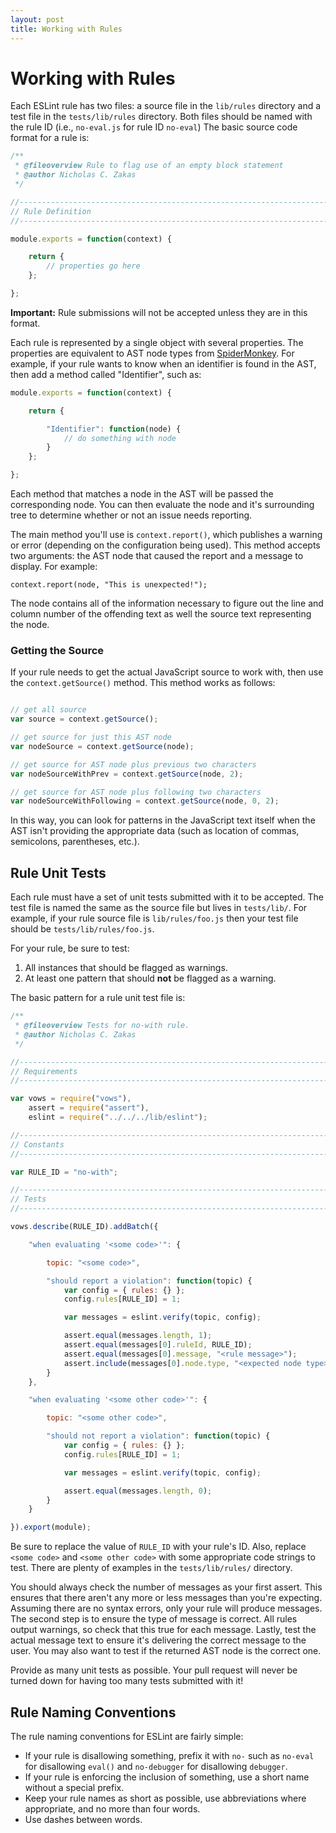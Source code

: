```yaml
---
layout: post
title: Working with Rules
---
```

# Working with Rules

Each ESLint rule has two files: a source file in the `lib/rules` directory and a test file in the `tests/lib/rules` directory. Both files should be named with the rule ID (i.e., `no-eval.js` for rule ID `no-eval`) The basic source code format for a rule is:

```js
/**
 * @fileoverview Rule to flag use of an empty block statement
 * @author Nicholas C. Zakas
 */

//------------------------------------------------------------------------------
// Rule Definition
//------------------------------------------------------------------------------

module.exports = function(context) {

    return {
        // properties go here
    };

};
```

**Important:** Rule submissions will not be accepted unless they are in this format.

Each rule is represented by a single object with several properties. The properties are equivalent to AST node types from [SpiderMonkey](https://developer.mozilla.org/en-US/docs/SpiderMonkey/Parser_API). For example, if your rule wants to know when an identifier is found in the AST, then add a method called "Identifier", such as:

```js
module.exports = function(context) {

    return {

        "Identifier": function(node) {
            // do something with node
        }
    };

};
```

Each method that matches a node in the AST will be passed the corresponding node. You can then evaluate the node and it's surrounding tree to determine whether or not an issue needs reporting.

The main method you'll use is `context.report()`, which publishes a warning or error (depending on the configuration being used). This method accepts two arguments: the AST node that caused the report and a message to display. For example:

    context.report(node, "This is unexpected!");

The node contains all of the information necessary to figure out the line and column number of the offending text as well the source text representing the node.

### Getting the Source

If your rule needs to get the actual JavaScript source to work with, then use the `context.getSource()` method. This method works as follows:

```js

// get all source
var source = context.getSource();

// get source for just this AST node
var nodeSource = context.getSource(node);

// get source for AST node plus previous two characters
var nodeSourceWithPrev = context.getSource(node, 2);

// get source for AST node plus following two characters
var nodeSourceWithFollowing = context.getSource(node, 0, 2);
```

In this way, you can look for patterns in the JavaScript text itself when the AST isn't providing the appropriate data (such as location of commas, semicolons, parentheses, etc.).

## Rule Unit Tests

Each rule must have a set of unit tests submitted with it to be accepted. The test file is named the same as the source file but lives in `tests/lib/`. For example, if your rule source file is `lib/rules/foo.js` then your test file should be `tests/lib/rules/foo.js`.

For your rule, be sure to test:

1. All instances that should be flagged as warnings.
1. At least one pattern that should **not** be flagged as a warning.

The basic pattern for a rule unit test file is:

```js
/**
 * @fileoverview Tests for no-with rule.
 * @author Nicholas C. Zakas
 */

//------------------------------------------------------------------------------
// Requirements
//------------------------------------------------------------------------------

var vows = require("vows"),
    assert = require("assert"),
    eslint = require("../../../lib/eslint");

//------------------------------------------------------------------------------
// Constants
//------------------------------------------------------------------------------

var RULE_ID = "no-with";

//------------------------------------------------------------------------------
// Tests
//------------------------------------------------------------------------------

vows.describe(RULE_ID).addBatch({

    "when evaluating '<some code>'": {

        topic: "<some code>",

        "should report a violation": function(topic) {
            var config = { rules: {} };
            config.rules[RULE_ID] = 1;

            var messages = eslint.verify(topic, config);

            assert.equal(messages.length, 1);
            assert.equal(messages[0].ruleId, RULE_ID);
            assert.equal(messages[0].message, "<rule message>");
            assert.include(messages[0].node.type, "<expected node type>");
        }
    },

    "when evaluating '<some other code>'": {

        topic: "<some other code>",

        "should not report a violation": function(topic) {
            var config = { rules: {} };
            config.rules[RULE_ID] = 1;

            var messages = eslint.verify(topic, config);

            assert.equal(messages.length, 0);
        }
    }

}).export(module);
```

Be sure to replace the value of `RULE_ID` with your rule's ID. Also, replace `<some code>` and `<some other code>` with some appropriate code strings to test. There are plenty of examples in the `tests/lib/rules/` directory.

You should always check the number of messages as your first assert. This ensures that there aren't any more or less messages than you're expecting. Assuming there are no syntax errors, only your rule will produce messages. The second step is to ensure the type of message is correct. All rules output warnings, so check that this true for each message. Lastly, test the actual message text to ensure it's delivering the correct message to the user. You may also want to test if the returned AST node is the correct one.

Provide as many unit tests as possible. Your pull request will never be turned down for having too many tests submitted with it!

## Rule Naming Conventions

The rule naming conventions for ESLint are fairly simple:

* If your rule is disallowing something, prefix it with `no-` such as `no-eval` for disallowing `eval()` and `no-debugger` for disallowing `debugger`.
* If your rule is enforcing the inclusion of something, use a short name without a special prefix.
* Keep your rule names as short as possible, use abbreviations where appropriate, and no more than four words.
* Use dashes between words.
